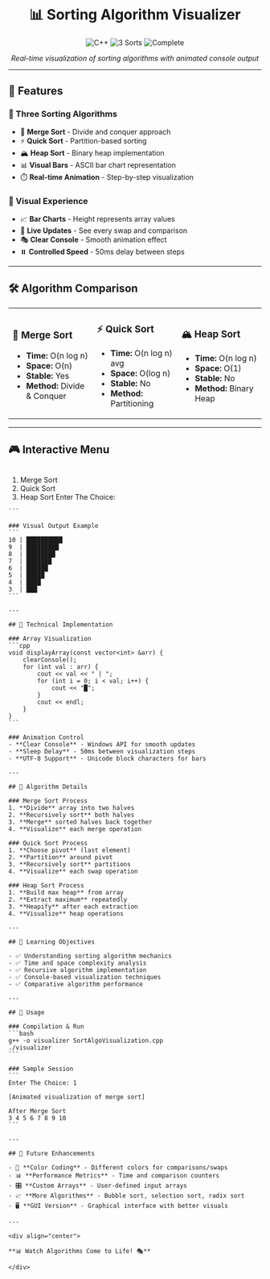 <div align="center">

# 📊 Sorting Algorithm Visualizer

<p>
  <img src="https://img.shields.io/badge/Language-C%2B%2B-00599C?style=for-the-badge&logo=cplusplus&logoColor=white" alt="C++">
  <img src="https://img.shields.io/badge/Algorithms-3_Sorts-4CAF50?style=for-the-badge" alt="3 Sorts">
  <img src="https://img.shields.io/badge/Status-Complete-28a745?style=for-the-badge" alt="Complete">
</p>

*Real-time visualization of sorting algorithms with animated console output*

</div>

---

## 🚀 Features

### 🎯 Three Sorting Algorithms
- 🔀 **Merge Sort** - Divide and conquer approach
- ⚡ **Quick Sort** - Partition-based sorting
- 🏔️ **Heap Sort** - Binary heap implementation
- 📊 **Visual Bars** - ASCII bar chart representation
- ⏱️ **Real-time Animation** - Step-by-step visualization

### 🎨 Visual Experience
- 📈 **Bar Charts** - Height represents array values
- 🔄 **Live Updates** - See every swap and comparison
- 🎭 **Clear Console** - Smooth animation effect
- ⏸️ **Controlled Speed** - 50ms delay between steps

---

## 🛠️ Algorithm Comparison

<table>
<tr>
<td width="33%">

### 🔀 Merge Sort
- **Time:** O(n log n)
- **Space:** O(n)
- **Stable:** Yes
- **Method:** Divide & Conquer

</td>
<td width="33%">

### ⚡ Quick Sort
- **Time:** O(n log n) avg
- **Space:** O(log n)
- **Stable:** No
- **Method:** Partitioning

</td>
<td width="33%">

### 🏔️ Heap Sort
- **Time:** O(n log n)
- **Space:** O(1)
- **Stable:** No
- **Method:** Binary Heap

</td>
</tr>
</table>

---

## 🎮 Interactive Menu

```
```````````````````````````````````````
1. Merge Sort
2. Quick Sort
3. Heap Sort
Enter The Choice:
```````````````````````````````````````
```

### Visual Output Example
```
10 | ██████████
9  | █████████
8  | ████████
7  | ███████
6  | ██████
5  | █████
4  | ████
3  | ███
```

---

## 🔧 Technical Implementation

### Array Visualization
```cpp
void displayArray(const vector<int> &arr) {
    clearConsole();
    for (int val : arr) {
        cout << val << " | ";
        for (int i = 0; i < val; i++) {
            cout << "█";
        }
        cout << endl;
    }
}
```

### Animation Control
- **Clear Console** - Windows API for smooth updates
- **Sleep Delay** - 50ms between visualization steps
- **UTF-8 Support** - Unicode block characters for bars

---

## 🎯 Algorithm Details

### Merge Sort Process
1. **Divide** array into two halves
2. **Recursively sort** both halves
3. **Merge** sorted halves back together
4. **Visualize** each merge operation

### Quick Sort Process
1. **Choose pivot** (last element)
2. **Partition** around pivot
3. **Recursively sort** partitions
4. **Visualize** each swap operation

### Heap Sort Process
1. **Build max heap** from array
2. **Extract maximum** repeatedly
3. **Heapify** after each extraction
4. **Visualize** heap operations

---

## 🎯 Learning Objectives

- ✅ Understanding sorting algorithm mechanics
- ✅ Time and space complexity analysis
- ✅ Recursive algorithm implementation
- ✅ Console-based visualization techniques
- ✅ Comparative algorithm performance

---

## 🚀 Usage

### Compilation & Run
```bash
g++ -o visualizer SortAlgoVisualization.cpp
./visualizer
```

### Sample Session
```
Enter The Choice: 1

[Animated visualization of merge sort]

After Merge Sort
3 4 5 6 7 8 9 10
```

---

## 🔮 Future Enhancements

- 🎨 **Color Coding** - Different colors for comparisons/swaps
- 📊 **Performance Metrics** - Time and comparison counters
- 🎛️ **Custom Arrays** - User-defined input arrays
- 📈 **More Algorithms** - Bubble sort, selection sort, radix sort
- 🖥️ **GUI Version** - Graphical interface with better visuals

---

<div align="center">

**📊 Watch Algorithms Come to Life! 🎭**

</div>
